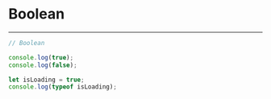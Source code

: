 # Boolean

---

```js
// Boolean

console.log(true);
console.log(false);

let isLoading = true;
console.log(typeof isLoading);
```
